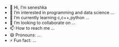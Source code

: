 - 👋 Hi, I’m seneshka
- 👀 I’m interested in programming and data science ...
- 🌱 I’m currently learning c,c++,python ...
- 💞️ I’m looking to collaborate on ...
- 📫 How to reach me ...
- 😄 Pronouns: ...
- ⚡ Fun fact: ...

<!---
seneshka99/seneshka99 is a ✨ special ✨ repository because its `README.md` (this file) appears on your GitHub profile.
You can click the Preview link to take a look at your changes.
--->
